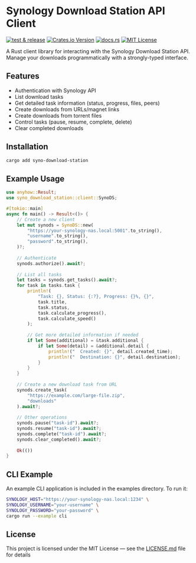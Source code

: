 # Synology Download Station API Client

[![test & release](https://img.shields.io/github/actions/workflow/status/artemy/syno-download-station/ci.yml?logo=github)](https://github.com/artemy/syno-download-station)
[![Crates.io Version](https://img.shields.io/crates/v/syno-download-station?logo=rust)](https://crates.io/crates/syno-download-station)
[![docs.rs](https://img.shields.io/docsrs/syno-download-station?logo=docs.rs)](https://docs.rs/syno-download-station/latest/syno_download_station/)
[![MIT License](https://img.shields.io/github/license/artemy/syno-download-station)](https://github.com/artemy/syno-download-station)

A Rust client library for interacting with the Synology Download Station API. Manage your downloads programmatically with a strongly-typed interface.

## Features

- Authentication with Synology API
- List download tasks
- Get detailed task information (status, progress, files, peers)
- Create downloads from URLs/magnet links
- Create downloads from torrent files
- Control tasks (pause, resume, complete, delete)
- Clear completed downloads

## Installation

```bash
cargo add syno-download-station
```

## Example Usage

```rust
use anyhow::Result;
use syno_download_station::client::SynoDS;

#[tokio::main]
async fn main() -> Result<()> {
    // Create a new client
    let mut synods = SynoDS::new(
        "https://your-synology-nas.local:5001".to_string(),
        "username".to_string(),
        "password".to_string(),
    )?;
    
    // Authenticate
    synods.authorize().await?;
    
    // List all tasks
    let tasks = synods.get_tasks().await?;
    for task in tasks.task {
        println!(
            "Task: {}, Status: {:?}, Progress: {}%, {}",
            task.title,
            task.status,
            task.calculate_progress(),
            task.calculate_speed()
        );
        
        // Get more detailed information if needed
        if let Some(additional) = &task.additional {
            if let Some(detail) = &additional.detail {
                println!("  Created: {}", detail.created_time);
                println!("  Destination: {}", detail.destination);
            }
        }
    }
    
    // Create a new download task from URL
    synods.create_task(
        "https://example.com/large-file.zip",
        "downloads"
    ).await?;
    
    // Other operations
    synods.pause("task-id").await?;
    synods.resume("task-id").await?;
    synods.complete("task-id").await?;
    synods.clear_completed().await?;
    
    Ok(())
}
```

## CLI Example

An example CLI application is included in the examples directory. To run it:

```bash
SYNOLOGY_HOST="https://your-synology-nas.local:1234" \
SYNOLOGY_USERNAME="your-username" \
SYNOLOGY_PASSWORD="your-password" \
cargo run --example cli
```

## License

This project is licensed under the MIT License — see the [LICENSE.md](LICENSE.md) file for details
